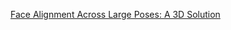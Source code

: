 [Face Alignment Across Large Poses: A 3D Solution](http://www.cbsr.ia.ac.cn/users/xiangyuzhu/projects/3DDFA/main.htm)
